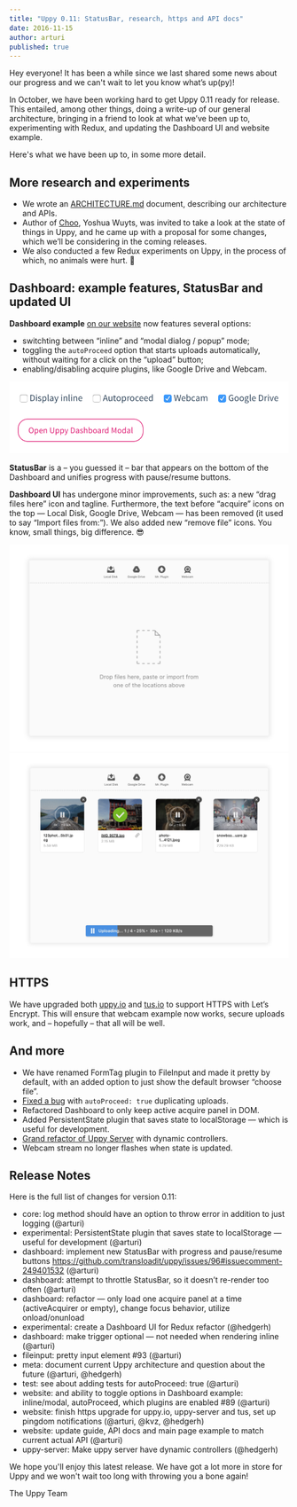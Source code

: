 ```yaml
---
title: "Uppy 0.11: StatusBar, research, https and API docs"
date: 2016-11-15
author: arturi
published: true
---
```


Hey everyone! It has been a while since we last shared some news about our progress and we can't wait to let you know what’s up(py)!

In October, we have been working hard to get Uppy 0.11 ready for release. This entailed, among other things, doing a write-up of our general architecture, bringing in a friend to look at what we’ve been up to, experimenting with Redux, and updating the Dashboard UI and website example.

Here's what we have been up to, in some more detail.

<!-- more -->

## More research and experiments

*   We wrote an [ARCHITECTURE.md](https://github.com/transloadit/uppy/blob/master/ARCHITECTURE.md) document, describing our architecture and APIs.
*   Author of [Choo](https://github.com/yoshuawuyts/choo), Yoshua Wuyts, was invited to take a look at the state of things in Uppy, and he came up with a proposal for some changes, which we’ll be considering in the coming releases.
*   We also conducted a few Redux experiments on Uppy, in the process of which, no animals were hurt. :dog:

## Dashboard: example features, StatusBar and updated UI

**Dashboard example** [on our website](https://uppy.io/examples/dashboard/) now features several options:

*   switchting between “inline” and “modal dialog / popup” mode;
*   toggling the `autoProceed` option that starts uploads automatically, without waiting for a click on the “upload” button;
*   enabling/disabling acquire plugins, like Google Drive and Webcam.

<img src="/images/blog/0.11/dashboard-example-options.png">

**StatusBar** is a – you guessed it – bar that appears on the bottom of the Dashboard and unifies progress with pause/resume buttons.

**Dashboard UI** has undergone minor improvements, such as: a new “drag files here” icon and tagline. Furthermore, the text before “acquire” icons on the top — Local Disk, Google Drive, Webcam — has been removed (it used to say “Import files from:”). We also added new “remove file” icons. You know, small things, big difference. :sunglasses:

<img src="/images/blog/0.11/uppy-dashboard-oct-2016-1.jpg" alt="Dashboard UI, no files. Text: Drop files here, paste or import from one of the locations above">

<img src="/images/blog/0.11/uppy-dashboard-oct-2016-2.jpg" alt="Dashboard UI, file upload in progress. StatusBar with pause/resume button and progress">

## HTTPS

We have upgraded both [uppy.io](http://uppy.io/) and [tus.io](http://tus.io/) to support HTTPS with Let’s Encrypt. This will ensure that webcam example now works, secure uploads work, and – hopefully – that all will be well.

## And more

*   We have renamed FormTag plugin to FileInput and made it pretty by default, with an added option to just show the default browser “choose file”.
*   [Fixed a bug](https://github.com/transloadit/uppy/issues/126) with `autoProceed: true` duplicating uploads.
*   Refactored Dashboard to only keep active acquire panel in DOM.
*   Added PersistentState plugin that saves state to localStorage — which is useful for development.
*   [Grand refactor of Uppy Server](https://github.com/transloadit/uppy/pull/131) with dynamic controllers.
*   Webcam stream no longer flashes when state is updated.

## Release Notes

Here is the full list of changes for version 0.11:

*   core: log method should have an option to throw error in addition to just logging (@arturi)
*   experimental: PersistentState plugin that saves state to localStorage — useful for development (@arturi)
*   dashboard: implement new StatusBar with progress and pause/resume buttons <https://github.com/transloadit/uppy/issues/96#issuecomment-249401532> (@arturi)
*   dashboard: attempt to throttle StatusBar, so it doesn’t re-render too often (@arturi)
*   dashboard: refactor — only load one acquire panel at a time (activeAcquirer or empty), change focus behavior, utilize onload/onunload
*   experimental: create a Dashboard UI for Redux refactor (@hedgerh)
*   dashboard: make trigger optional — not needed when rendering inline (@arturi)
*   fileinput: pretty input element #93 (@arturi)
*   meta: document current Uppy architecture and question about the future (@arturi, @hedgerh)
*   test: see about adding tests for autoProceed: true (@arturi)
*   website: and ability to toggle options in Dashboard example: inline/modal, autoProceed, which plugins are enabled #89 (@arturi)
*   website: finish https upgrade for uppy.io, uppy-server and tus, set up pingdom notifications (@arturi, @kvz, @hedgerh)
*   website: update guide, API docs and main page example to match current actual API (@arturi)
*   uppy-server: Make uppy server have dynamic controllers (@hedgerh)

We hope you'll enjoy this latest release. We have got a lot more in store for Uppy and we won't wait too long with throwing you a bone again!

The Uppy Team
